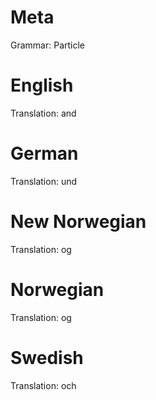 Meta
====

Grammar: Particle


English
=======

Translation: and



German
======

Translation: und



New Norwegian
=============

Translation: og



Norwegian
=========

Translation: og



Swedish
=======

Translation: och

